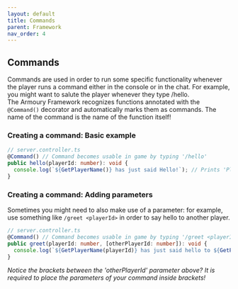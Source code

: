 ```yaml
---
layout: default
title: Commands
parent: Framework
nav_order: 4
---
```


## Commands
Commands are used in order to run some specific functionality whenever the player runs a command either in the console or in the chat.
For example, you might want to salute the player whenever they type /hello.
<br>The Armoury Framework recognizes functions annotated with the `@Command()` decorator and automatically marks them as commands.
The name of the command is the name of the function itself!

### [](#creating-a-command)Creating a command: Basic example
```ts
// server.controller.ts
@Command() // Command becomes usable in game by typing '/hello'
public hello(playerId: number): void {
  console.log(`${GetPlayerName()} has just said Hello!`); // Prints 'Playername has just said Hello!' inside the server console
}
```

### [](#creating-a-command-with-parameters)Creating a command: Adding parameters
Sometimes you might need to also make use of a parameter: for example, use something like `/greet <playerId>` in order to say hello to another player.
```ts
// server.controller.ts
@Command() // Command becomes usable in game by typing '/greet <playerId>' - Example: '/greet 1'
public greet(playerId: number, [otherPlayerId: number]): void {
  console.log(`${GetPlayerName(playerId)} has just said hello to ${GetPlayerName(otherPlayerId)}!`);
}
```
*Notice the brackets between the 'otherPlayerId' parameter above? It is required to place the parameters of your command inside brackets!*
